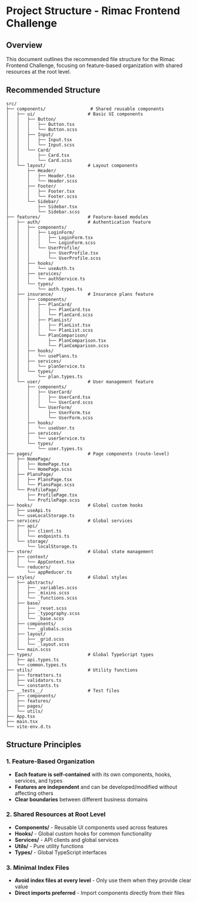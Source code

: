 # Project Structure - Rimac Frontend Challenge

## Overview

This document outlines the recommended file structure for the Rimac Frontend Challenge, focusing on feature-based organization with shared resources at the root level.

## Recommended Structure

```
src/
├── components/                 # Shared reusable components
│   ├── ui/                    # Basic UI components
│   │   ├── Button/
│   │   │   ├── Button.tsx
│   │   │   └── Button.scss
│   │   ├── Input/
│   │   │   ├── Input.tsx
│   │   │   └── Input.scss
│   │   └── Card/
│   │       ├── Card.tsx
│   │       └── Card.scss
│   └── layout/                # Layout components
│       ├── Header/
│       │   ├── Header.tsx
│       │   └── Header.scss
│       ├── Footer/
│       │   ├── Footer.tsx
│       │   └── Footer.scss
│       └── Sidebar/
│           ├── Sidebar.tsx
│           └── Sidebar.scss
├── features/                  # Feature-based modules
│   ├── auth/                  # Authentication feature
│   │   ├── components/
│   │   │   ├── LoginForm/
│   │   │   │   ├── LoginForm.tsx
│   │   │   │   └── LoginForm.scss
│   │   │   └── UserProfile/
│   │   │       ├── UserProfile.tsx
│   │   │       └── UserProfile.scss
│   │   ├── hooks/
│   │   │   └── useAuth.ts
│   │   ├── services/
│   │   │   └── authService.ts
│   │   └── types/
│   │       └── auth.types.ts
│   ├── insurance/             # Insurance plans feature
│   │   ├── components/
│   │   │   ├── PlanCard/
│   │   │   │   ├── PlanCard.tsx
│   │   │   │   └── PlanCard.scss
│   │   │   ├── PlanList/
│   │   │   │   ├── PlanList.tsx
│   │   │   │   └── PlanList.scss
│   │   │   └── PlanComparison/
│   │   │       ├── PlanComparison.tsx
│   │   │       └── PlanComparison.scss
│   │   ├── hooks/
│   │   │   └── usePlans.ts
│   │   ├── services/
│   │   │   └── planService.ts
│   │   └── types/
│   │       └── plan.types.ts
│   └── user/                  # User management feature
│       ├── components/
│       │   ├── UserCard/
│       │   │   ├── UserCard.tsx
│       │   │   └── UserCard.scss
│       │   └── UserForm/
│       │       ├── UserForm.tsx
│       │       └── UserForm.scss
│       ├── hooks/
│       │   └── useUser.ts
│       ├── services/
│       │   └── userService.ts
│       └── types/
│           └── user.types.ts
├── pages/                     # Page components (route-level)
│   ├── HomePage/
│   │   ├── HomePage.tsx
│   │   └── HomePage.scss
│   ├── PlansPage/
│   │   ├── PlansPage.tsx
│   │   └── PlansPage.scss
│   └── ProfilePage/
│       ├── ProfilePage.tsx
│       └── ProfilePage.scss
├── hooks/                     # Global custom hooks
│   ├── useApi.ts
│   └── useLocalStorage.ts
├── services/                  # Global services
│   ├── api/
│   │   ├── client.ts
│   │   └── endpoints.ts
│   └── storage/
│       └── localStorage.ts
├── store/                     # Global state management
│   ├── context/
│   │   └── AppContext.tsx
│   └── reducers/
│       └── appReducer.ts
├── styles/                    # Global styles
│   ├── abstracts/
│   │   ├── _variables.scss
│   │   ├── _mixins.scss
│   │   └── _functions.scss
│   ├── base/
│   │   ├── _reset.scss
│   │   ├── _typography.scss
│   │   └── _base.scss
│   ├── components/
│   │   └── _globals.scss
│   ├── layout/
│   │   ├── _grid.scss
│   │   └── _layout.scss
│   └── main.scss
├── types/                     # Global TypeScript types
│   ├── api.types.ts
│   └── common.types.ts
├── utils/                     # Utility functions
│   ├── formatters.ts
│   ├── validators.ts
│   └── constants.ts
├── __tests__/                 # Test files
│   ├── components/
│   ├── features/
│   ├── pages/
│   └── utils/
├── App.tsx
├── main.tsx
└── vite-env.d.ts
```

## Structure Principles

### 1. Feature-Based Organization

- **Each feature is self-contained** with its own components, hooks, services, and types
- **Features are independent** and can be developed/modified without affecting others
- **Clear boundaries** between different business domains

### 2. Shared Resources at Root Level

- **Components/** - Reusable UI components used across features
- **Hooks/** - Global custom hooks for common functionality
- **Services/** - API clients and global services
- **Utils/** - Pure utility functions
- **Types/** - Global TypeScript interfaces

### 3. Minimal Index Files

- **Avoid index files at every level** - Only use them when they provide clear value
- **Direct imports preferred** - Import components directly from their files
